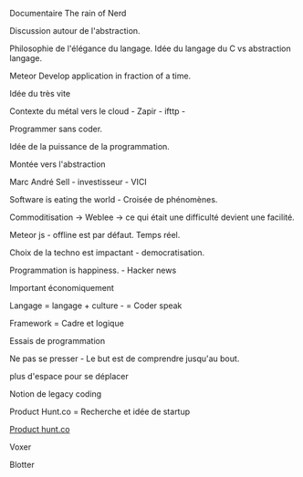 Documentaire  The rain of Nerd

Discussion autour de l'abstraction. 

Philosophie de l'élégance du langage. Idée du langage du C vs abstraction langage.

Meteor Develop application in fraction of a time.

Idée du très vite 

Contexte du métal vers le cloud - Zapir - ifttp - 

Programmer sans coder.

Idée de la puissance de la programmation.

Montée vers l'abstraction

Marc André Sell - investisseur - VICI

Software is eating the world - Croisée de phénomènes.

Commoditisation -> Weblee -> ce qui était une difficulté devient une facilité.

Meteor js - offline est par défaut. Temps réel.

Choix de la techno est impactant - democratisation.

Programmation is happiness. - Hacker news

Important économiquement

Langage = langage + culture - = Coder speak

Framework = Cadre et logique 

Essais de programmation

Ne pas se presser - Le but est de comprendre jusqu'au bout.

plus d'espace pour se déplacer

Notion de legacy coding

Product Hunt.co = Recherche et idée de startup

[Product hunt.co](http://www.producthunt.co/)

Voxer

Blotter